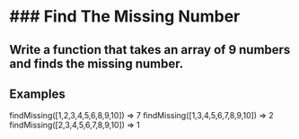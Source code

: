 # ### Find The Missing Number

## Write a function that takes an array of 9 numbers and finds the missing number.

## Examples

findMissing([1,2,3,4,5,6,8,9,10]) => 7
findMissing([1,3,4,5,6,7,8,9,10]) => 2
findMissing([2,3,4,5,6,7,8,9,10]) => 1
